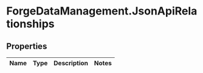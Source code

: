 # ForgeDataManagement.JsonApiRelationships

## Properties
Name | Type | Description | Notes
------------ | ------------- | ------------- | -------------


